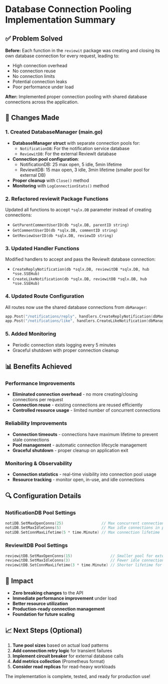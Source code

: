 # Database Connection Pooling Implementation Summary

## ✅ Problem Solved

**Before:** Each function in the `reviewit` package was creating and closing its own database connection for every request, leading to:
- High connection overhead
- No connection reuse
- No connection limits
- Potential connection leaks
- Poor performance under load

**After:** Implemented proper connection pooling with shared database connections across the application.

## 🔧 Changes Made

### 1. Created DatabaseManager (main.go)
- **DatabaseManager struct** with separate connection pools for:
  - `NotificationDB`: For the notification service database
  - `ReviewitDB`: For the external ReviewIt database
- **Connection pool configuration**:
  - NotificationDB: 25 max open, 5 idle, 5min lifetime
  - ReviewitDB: 15 max open, 3 idle, 3min lifetime (smaller pool for external DB)
- **Proper cleanup** with `Close()` method
- **Monitoring** with `LogConnectionStats()` method

### 2. Refactored reviewit Package Functions
Updated all functions to accept `*sqlx.DB` parameter instead of creating connections:
- `GetParentCommentUserID(db *sqlx.DB, parentID string)`
- `GetCommentUserID(db *sqlx.DB, commentID string)`
- `GetReviewUserID(db *sqlx.DB, reviewID string)`

### 3. Updated Handler Functions
Modified handlers to accept and pass the ReviewIt database connection:
- `CreateReplyNotification(db *sqlx.DB, reviewitDB *sqlx.DB, hub *sse.SSEHub)`
- `CreateLikeNotification(db *sqlx.DB, reviewitDB *sqlx.DB, hub *sse.SSEHub)`

### 4. Updated Route Configuration
All routes now use the shared database connections from `dbManager`:
```go
app.Post("/notifications/reply", handlers.CreateReplyNotification(dbManager.NotificationDB, dbManager.ReviewitDB, sseHub))
app.Post("/notifications/like", handlers.CreateLikeNotification(dbManager.NotificationDB, dbManager.ReviewitDB, sseHub))
```

### 5. Added Monitoring
- Periodic connection stats logging every 5 minutes
- Graceful shutdown with proper connection cleanup

## 📊 Benefits Achieved

### Performance Improvements
- **Eliminated connection overhead** - no more creating/closing connections per request
- **Connection reuse** - existing connections are reused efficiently
- **Controlled resource usage** - limited number of concurrent connections

### Reliability Improvements
- **Connection timeouts** - connections have maximum lifetime to prevent stale connections
- **Pool management** - automatic connection lifecycle management
- **Graceful shutdown** - proper cleanup on application exit

### Monitoring & Observability
- **Connection statistics** - real-time visibility into connection pool usage
- **Resource tracking** - monitor open, in-use, and idle connections

## 🔍 Configuration Details

### NotificationDB Pool Settings
```go
notiDB.SetMaxOpenConns(25)                 // Max concurrent connections
notiDB.SetMaxIdleConns(5)                  // Max idle connections in pool
notiDB.SetConnMaxLifetime(5 * time.Minute) // Max connection lifetime
```

### ReviewitDB Pool Settings
```go
reviewitDB.SetMaxOpenConns(15)                 // Smaller pool for external DB
reviewitDB.SetMaxIdleConns(3)                  // Fewer idle connections
reviewitDB.SetConnMaxLifetime(3 * time.Minute) // Shorter lifetime for external DB
```

## 🚀 Impact

- **Zero breaking changes** to the API
- **Immediate performance improvement** under load
- **Better resource utilization** 
- **Production-ready connection management**
- **Foundation for future scaling**

## 📈 Next Steps (Optional)

1. **Tune pool sizes** based on actual load patterns
2. **Add connection retry logic** for transient failures
3. **Implement circuit breaker** for external database calls
4. **Add metrics collection** (Prometheus format)
5. **Consider read replicas** for read-heavy workloads

The implementation is complete, tested, and ready for production use!

